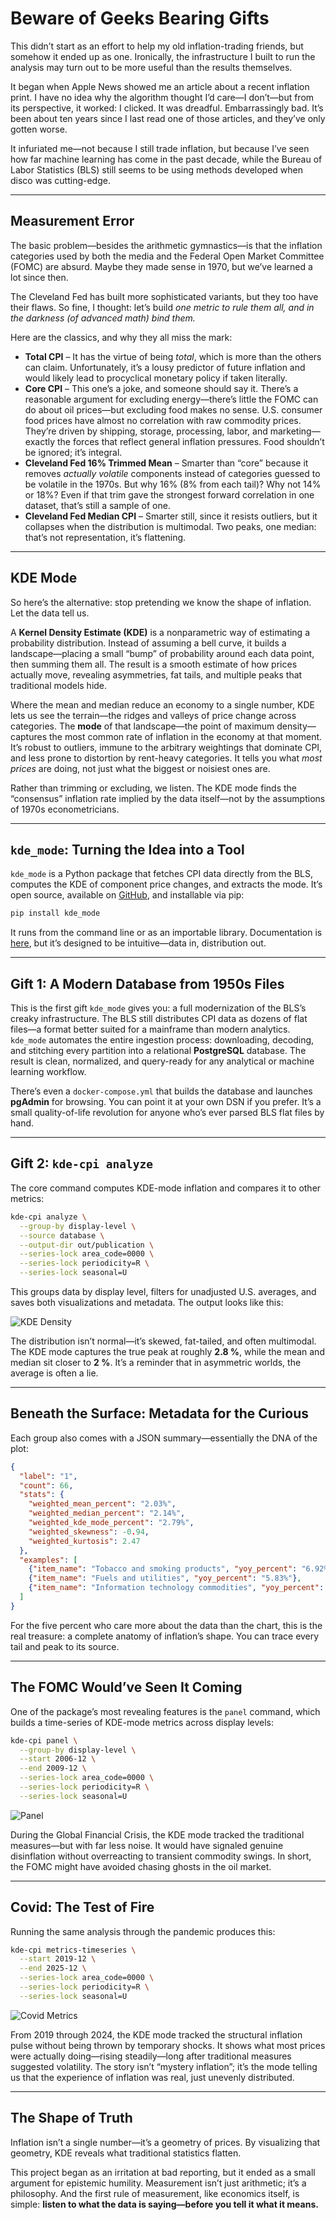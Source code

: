 # Beware of Geeks Bearing Gifts

This didn’t start as an effort to help my old inflation-trading friends, but somehow it ended up as one. Ironically, the infrastructure I built to run the analysis may turn out to be more useful than the results themselves.

It began when Apple News showed me an article about a recent inflation print. I have no idea why the algorithm thought I’d care—I don’t—but from its perspective, it worked: I clicked. It was dreadful. Embarrassingly bad. It’s been about ten years since I last read one of those articles, and they’ve only gotten worse.

It infuriated me—not because I still trade inflation, but because I’ve seen how far machine learning has come in the past decade, while the Bureau of Labor Statistics (BLS) still seems to be using methods developed when disco was cutting-edge.

---

## Measurement Error

The basic problem—besides the arithmetic gymnastics—is that the inflation categories used by both the media and the Federal Open Market Committee (FOMC) are absurd. Maybe they made sense in 1970, but we’ve learned a lot since then.

The Cleveland Fed has built more sophisticated variants, but they too have their flaws. So fine, I thought: let’s build *one metric to rule them all, and in the darkness (of advanced math) bind them.*

Here are the classics, and why they all miss the mark:

* **Total CPI** – It has the virtue of being *total*, which is more than the others can claim. Unfortunately, it’s a lousy predictor of future inflation and would likely lead to procyclical monetary policy if taken literally.
* **Core CPI** – This one’s a joke, and someone should say it. There’s a reasonable argument for excluding energy—there’s little the FOMC can do about oil prices—but excluding food makes no sense. U.S. consumer food prices have almost no correlation with raw commodity prices. They’re driven by shipping, storage, processing, labor, and marketing—exactly the forces that reflect general inflation pressures. Food shouldn’t be ignored; it’s integral.
* **Cleveland Fed 16% Trimmed Mean** – Smarter than “core” because it removes *actually volatile* components instead of categories guessed to be volatile in the 1970s. But why 16% (8% from each tail)? Why not 14% or 18%? Even if that trim gave the strongest forward correlation in one dataset, that’s still a sample of one.
* **Cleveland Fed Median CPI** – Smarter still, since it resists outliers, but it collapses when the distribution is multimodal. Two peaks, one median: that’s not representation, it’s flattening.

---

## KDE Mode

So here’s the alternative: stop pretending we know the shape of inflation. Let the data tell us.

A **Kernel Density Estimate (KDE)** is a nonparametric way of estimating a probability distribution. Instead of assuming a bell curve, it builds a landscape—placing a small “bump” of probability around each data point, then summing them all. The result is a smooth estimate of how prices actually move, revealing asymmetries, fat tails, and multiple peaks that traditional models hide.

Where the mean and median reduce an economy to a single number, KDE lets us see the terrain—the ridges and valleys of price change across categories. The **mode** of that landscape—the point of maximum density—captures the most common rate of inflation in the economy at that moment. It’s robust to outliers, immune to the arbitrary weightings that dominate CPI, and less prone to distortion by rent-heavy categories. It tells you what *most prices* are doing, not just what the biggest or noisiest ones are.

Rather than trimming or excluding, we listen. The KDE mode finds the “consensus” inflation rate implied by the data itself—not by the assumptions of 1970s econometricians.

---

## `kde_mode`: Turning the Idea into a Tool

`kde_mode` is a Python package that fetches CPI data directly from the BLS, computes the KDE of component price changes, and extracts the mode.
It’s open source, available on [GitHub](https://github.com/JakeFAU/kde_cpi), and installable via pip:

```bash
pip install kde_mode
```

It runs from the command line or as an importable library. Documentation is [here](https://jakefau.github.io/kde_cpi/), but it’s designed to be intuitive—data in, distribution out.

---

## Gift 1: A Modern Database from 1950s Files

This is the first gift `kde_mode` gives you: a full modernization of the BLS’s creaky infrastructure.
The BLS still distributes CPI data as dozens of flat files—a format better suited for a mainframe than modern analytics. `kde_mode` automates the entire ingestion process: downloading, decoding, and stitching every partition into a relational **PostgreSQL** database. The result is clean, normalized, and query-ready for any analytical or machine learning workflow.

There’s even a `docker-compose.yml` that builds the database and launches **pgAdmin** for browsing. You can point it at your own DSN if you prefer. It’s a small quality-of-life revolution for anyone who’s ever parsed BLS flat files by hand.

---

## Gift 2: `kde-cpi analyze`

The core command computes KDE-mode inflation and compares it to other metrics:

```bash
kde-cpi analyze \
  --group-by display-level \
  --source database \
  --output-dir out/publication \
  --series-lock area_code=0000 \
  --series-lock periodicity=R \
  --series-lock seasonal=U
```

This groups data by display level, filters for unadjusted U.S. averages, and saves both visualizations and metadata.
The output looks like this:

![KDE Density](../out/publication/analysis_display_level_20251027_170515/group_1/density.png)

The distribution isn’t normal—it’s skewed, fat-tailed, and often multimodal. The KDE mode captures the true peak at roughly **2.8 %**, while the mean and median sit closer to **2 %**. It’s a reminder that in asymmetric worlds, the average is often a lie.

---

## Beneath the Surface: Metadata for the Curious

Each group also comes with a JSON summary—essentially the DNA of the plot:

```json
{
  "label": "1",
  "count": 66,
  "stats": {
    "weighted_mean_percent": "2.03%",
    "weighted_median_percent": "2.14%",
    "weighted_kde_mode_percent": "2.79%",
    "weighted_skewness": -0.94,
    "weighted_kurtosis": 2.47
  },
  "examples": [
    {"item_name": "Tobacco and smoking products", "yoy_percent": "6.92%"},
    {"item_name": "Fuels and utilities", "yoy_percent": "5.83%"},
    {"item_name": "Information technology commodities", "yoy_percent": "-5.08%"}
  ]
}
```

For the five percent who care more about the data than the chart, this is the real treasure: a complete anatomy of inflation’s shape. You can trace every tail and peak to its source.

---

## The FOMC Would’ve Seen It Coming

One of the package’s most revealing features is the `panel` command, which builds a time-series of KDE-mode metrics across display levels:

```bash
kde-cpi panel \
  --group-by display-level \
  --start 2006-12 \
  --end 2009-12 \
  --series-lock area_code=0000 \
  --series-lock periodicity=R \
  --series-lock seasonal=U
```

![Panel](../out/panel.png)

During the Global Financial Crisis, the KDE mode tracked the traditional measures—but with far less noise. It would have signaled genuine disinflation without overreacting to transient commodity swings. In short, the FOMC might have avoided chasing ghosts in the oil market.

---

## Covid: The Test of Fire

Running the same analysis through the pandemic produces this:

```bash
kde-cpi metrics-timeseries \
  --start 2019-12 \
  --end 2025-12 \
  --series-lock area_code=0000 \
  --series-lock periodicity=R \
  --series-lock seasonal=U
```

![Covid Metrics](../out/metrics.png)

From 2019 through 2024, the KDE mode tracked the structural inflation pulse without being thrown by temporary shocks. It shows what most prices were actually doing—rising steadily—long after traditional measures suggested volatility. The story isn’t “mystery inflation”; it’s the mode telling us that the experience of inflation was real, just unevenly distributed.

---

## The Shape of Truth

Inflation isn’t a single number—it’s a geometry of prices. By visualizing that geometry, KDE reveals what traditional statistics flatten.

This project began as an irritation at bad reporting, but it ended as a small argument for epistemic humility. Measurement isn’t just arithmetic; it’s a philosophy. And the first rule of measurement, like economics itself, is simple: **listen to what the data is saying—before you tell it what it means.**
